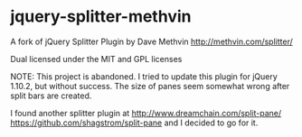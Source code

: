 jquery-splitter-methvin
=======================

A fork of jQuery Splitter Plugin by Dave Methvin http://methvin.com/splitter/

Dual licensed under the MIT and GPL licenses

NOTE: This project is abandoned.
I tried to update this plugin for jQuery 1.10.2, but without success.
The size of panes seem somewhat wrong after split bars are created.

I found another splitter plugin at
http://www.dreamchain.com/split-pane/
https://github.com/shagstrom/split-pane
and I decided to go for it.
